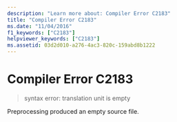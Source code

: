 ```yaml
---
description: "Learn more about: Compiler Error C2183"
title: "Compiler Error C2183"
ms.date: "11/04/2016"
f1_keywords: ["C2183"]
helpviewer_keywords: ["C2183"]
ms.assetid: 03d2d010-a276-4ac3-820c-159abd8b1222
---
```

# Compiler Error C2183

> syntax error: translation unit is empty

Preprocessing produced an empty source file.
